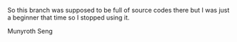 So this branch was supposed to be full of source codes there but I was just a beginner that time so I stopped using it.

Munyroth Seng
